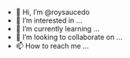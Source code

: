 - 👋 Hi, I’m @roysaucedo
- 👀 I’m interested in ...
- 🌱 I’m currently learning ...
- 💞️ I’m looking to collaborate on ...
- 📫 How to reach me ...

<!---
roysaucedo/roysaucedo is a ✨ special ✨ repository because its `README.md` (this file) appears on your GitHub profile.
You can click the Preview link to take a look at your changes.
--->
